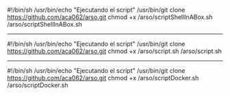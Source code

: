 #!/bin/sh
/usr/bin/echo "Ejecutando el script"
/usr/bin/git clone https://github.com/aca062/arso.git
chmod +x /arso/scriptShellInABox.sh
/arso/scriptShellInABox.sh

-----------------------------------------------------------------

#!/bin/sh
/usr/bin/echo "Ejecutando el script"
/usr/bin/git clone https://github.com/aca062/arso.git
chmod +x /arso/script.sh
/arso/script.sh

-----------------------------------------------------------------

#!/bin/sh
/usr/bin/echo "Ejecutando el script"
/usr/bin/git clone https://github.com/aca062/arso.git
chmod +x /arso/scriptDocker.sh
/arso/scriptDocker.sh
